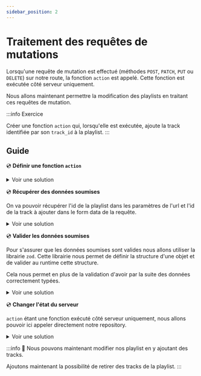 ```yaml
---
sidebar_position: 2
---
```


# Traitement des requêtes de mutations

Lorsqu'une requête de mutation est effectué (méthodes `POST`, `PATCH`, `PUT` ou `DELETE`) sur notre route, la fonction `action` est appelé. Cette fonction est exécutée côté serveur uniquement.

Nous allons maintenant permettre la modification des playlists en traitant ces requêtes de mutation.

:::info Exercice

Créer une fonction `action` qui, lorsqu'elle est exécutée, ajoute la track identifiée par son `track_id` à la playlist.
:::

## Guide

💿 **Définir une fonction `action`**

<details>
  <summary>Voir une solution</summary>

```tsx title="app/routes/_layout.playlists.$id.(edit).tsx"
export const action = () => {};
```

</details>

💿 **Récupérer des données soumises**

On va pouvoir récupérer l'id de la playlist dans les paramètres de l'url et l'id de la track à ajouter dans le form data de la requête.

<details>
  <summary>Voir une solution</summary>

```tsx title="app/routes/_layout.playlists.$id.(edit).tsx"
// highlight-start
export const action = async ({ request, params: { id = "" } }: ActionArgs) => {
  // highlight-next-line
  const rawFormData = await request.formData();
  // highlight-end
};
```

</details>

💿 **Valider les données soumises**

Pour s'assurer que les données soumises sont valides nous allons utiliser la librairie `zod`. Cette librairie nous permet de définir la structure d'une objet et de valider au runtime cette structure.

Cela nous permet en plus de la validation d'avoir par la suite des données correctement typées.

<details>
  <summary>Voir une solution</summary>

```tsx title="app/routes/_layout.playlists.$id.(edit).tsx"
// highlight-start
const FormDataRequestSchema = z.object({
  track_id: z.string(),
});

export const action = async ({ request, params: { id = "" } }: ActionArgs) => {
  // highlight-next-line
  const rawFormData = await request.formData();
  const formData = FormDataRequestSchema.parse(rawFormData);

  // highlight-end
  return null;
};
```

</details>

💿 **Changer l'état du serveur**

`action` étant une fonction exécuté côté serveur uniquement, nous allons pouvoir ici appeler directement notre repository.

<details>
  <summary>Voir une solution</summary>

```tsx title="app/routes/_layout.playlists.$id.(edit).tsx"
export const action = async ({ request, params: { id = "" } }: ActionArgs) => {
  const rawFormData = await request.formData();
  const formData = FormDataRequestSchema.parse(rawFormData);
  // highlight-next-line
  await playlists.addTrack(id, formData.track_id);
  // highlight-end
  return null;
};
```

</details>

:::info 👏 Nous pouvons maintenant modifier nos playlist en y ajoutant des tracks.

Ajoutons maintenant la possibilité de retirer des tracks de la playlist.
:::

